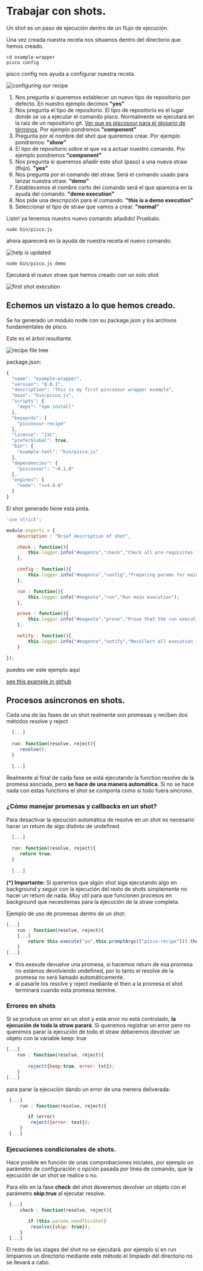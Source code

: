 # Trabajar con shots.

Un shot es un paso de ejecución dentro de un flujo de ejecución.

Una vez creada nuestra receta nos situamos dentro del directorio que hemos creado.

    cd example-wrapper
    pisco config
    
pisco config nos ayuda a configurar nuestra receta.

![configuring our recipe](images/started6.png)

1. Nos pregunta si queremos establecer un nuevo tipo de repositorio por defecto. En nuestro ejemplo decimos **"yes"**
2. Nos pregunta el tipo de repositorio. El tipo de repositorio es el lugar donde se va a ejecutar el comando pisco. Normalmente se ejecutará en la raiz de un repositorio git. [Ver que es piscosour para el glosario de términos](what_is_piscosour.md).
Por ejemplo pondremos **"component"**  
3. Pregunta por el nombre del shot que queremos crear. Por ejemplo pondremos: **"show"**
4. El tipo de repositorio sobre el que va a actuar nuestro comando. Por ejemplo pondremos **"component"**
5. Nos pregunta si queremos añadir este shot (paso) a una nueva straw (flujo). **"yes"**
6. Nos pregunta por el comando del straw. Será el comando usado para lanzar nuestra straw. **"demo"**
7. Establecemos el nombre corto del comando será el que aparezca en la ayuda del comando. **"demo execution"**
8. Nos pide una descripción para el comando. **"this is a demo execution"**
9. Seleccionar el tipo de straw que vamos a crear. **"normal"**

Listo! ya tenemos nuestro nuevo comando añadido! Pruebalo.

    node bin/pisco.js

ahora aparecerá en la ayuda de nuestra receta el nuevo comando.

![help is updated](images/started8.png)

    node bin/pisco.js demo

Ejecutará el nuevo straw que hemos creado con un solo shot

![first shot execution](images/started9.png)

## Echemos un vistazo a lo que hemos creado.

Se ha generado un módulo node con su package.json y los archivos fundamentales de pisco.

Este es el árbol resultante.

![recipe file tree](images/started7.png)
 
package.json:
```js
{
  "name": "example-wrapper",
  "version": "0.0.1",
  "description": "This is my first piscosour wrapper example",
  "main": "bin/pisco.js",
  "scripts": {
    "deps": "npm install"
  },
  "keywords": [
    "piscosour-recipe"
  ],
  "license": "ISC",
  "preferGlobal": true,
  "bin": {
    "example-tool": "bin/pisco.js"
  },
  "dependencies": {
    "piscosour": "~0.1.0"
  },
  "engines": {
    "node": ">=4.0.0"
  }
}
```

El shot generado tiene esta pinta.

```js
'use strict';

module.exports = {
    description : "Brief description of shot",

    check : function(){
        this.logger.info("#magenta","check","Check all pre-requisites for the execution");
    },

    config : function(){
        this.logger.info("#magenta","config","Preparing params for main execution");
    },

    run : function(){
        this.logger.info("#magenta","run","Run main execution");
    },

    prove : function(){
        this.logger.info("#magenta","prove","Prove that the run execution was ok");
    },

    notify : function(){
        this.logger.info("#magenta","notify","Recollect all execution information and notify");
    }

});


```

puedes ver este ejemplo aquí

[see this example in github](https://github.com/cellsjs/piscosour-examples)

## Procesos asincronos en shots. 

Cada una de las fases de un shot realmente son promesas y reciben dos métodos resolve y reject

```js
  [...]
  
  run: function(resolve, reject){
     resolve();  
  }
  
  [...]
```

Realmente al final de cada fase se está ejecutando la function resolve de la promesa asociada, pero **se hace de una manera automática**. Si no se hace nada con estas functions el shot se comporta como si todo fuera sincrono.

### ¿Cómo manejar promesas y callbacks en un shot?

Para desactivar la ejecución automática de resolve en un shot es necesario hacer un return de algo distinto de undefined.
 
```js
  [...]
  
  run: function(resolve, reject){
     return true;  
  }
  
  [...]
```

**(*) Importante:** Si queremos que algún shot siga ejecutando algo en background y seguir con la ejecución del resto de shots simplemente no hacer un return de nada. Muy util para que funcionen procesos en background que necesitemas para la ejecución de la straw completa.

Ejemplo de uso de promesas dentro de un shot:

```js
[...]
    run : function(resolve, reject){
    [...]
        return this.execute("yo",this.promptArgs(["pisco-recipe"])).then(resolve,reject);
    }
[...]

```

- this.exexute devuelve una promesa, si hacemos return de esa promesa no estámos devolviendo undefined, por lo tanto el resolve de la promesa no será llamado automáticamente.
- al pasarle los resolve y reject mediante el then a la promesa el shot terminará cuando esta promesa termine.

### Errores en shots

Si se produce un error en un shot y este error no está controlado, **la ejecución de toda la straw parará**. Si queremos registrar un error pero no queremos parar la ejecución de todo el straw deberemos devolver un objeto con la variable keep: true

```js
[...]
    run : function(resolve, reject){
    
        reject({keep:true, error: txt});
    }
[...]

```

para parar la ejecución dando un error de una menera deliverada:
 
```js
 [...]
     run : function(resolve, reject){

        if (error)
         reject({error: text});
     }
 [...]

```

### Ejecuciones condicionales de shots.

Hace posible en función de unas comprobaciones iniciales, por ejemplo un parámetro de configuración o opción pasada por línea de comando, que la ejecución de un shot se realice o no. 

Para ello en la fase **check** del shot deveremos devolver un objeto con el parámetro **skip:true** al ejecutar resolve.

```js
 [...]
     check : function(resolve, reject){

        if (this.params.needThisShot)
         resolve({skip: true});
     }
 [...]

```

El resto de las stages del shot no se ejecutará. por ejemplo si en run limpiamos un directorio mediante este método el limpiado del directorio no se llevará a cabo.



